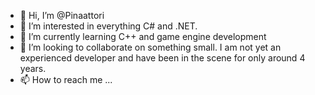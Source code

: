 - 👋 Hi, I’m @Pinaattori
- 👀 I’m interested in everything C# and .NET.
- 🌱 I’m currently learning C++ and game engine development
- 💞️ I’m looking to collaborate on something small. I am not yet an experienced developer and have been in the scene for only around 4 years.
- 📫 How to reach me ...

<!---
Pinaattori/Pinaattori is a ✨ special ✨ repository because its `README.md` (this file) appears on your GitHub profile.
You can click the Preview link to take a look at your changes.
--->
